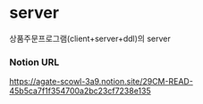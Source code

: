# server
상품주문프로그램(client+server+ddl)의 server

### Notion URL
https://agate-scowl-3a9.notion.site/29CM-READ-45b5ca7f1f354700a2bc23cf7238e135
